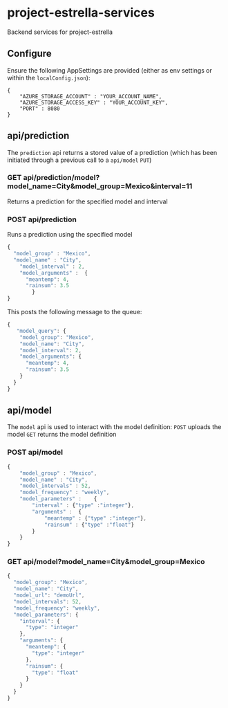 # project-estrella-services
Backend services for project-estrella

## Configure
Ensure the following AppSettings are provided (either as env settings or within the `localConfig.json`):
```
{
    "AZURE_STORAGE_ACCOUNT" : "YOUR_ACCOUNT_NAME",
    "AZURE_STORAGE_ACCESS_KEY" : "YOUR_ACCOUNT_KEY",
    "PORT" : 8080
}
```

## api/prediction
The `prediction` api returns a stored value of a prediction (which has been initiated through a previous call to a `api/model` `PUT`)

### GET api/prediction/model?model_name=City&model_group=Mexico&interval=11
Returns a prediction for the specified model and interval

### POST api/prediction
Runs a prediction using the specified model

```js
{
  "model_group" : "Mexico",
  "model_name" : "City",
	"model_interval" : 2,
	"model_arguments" :  {
      "meantemp": 4,
      "rainsum": 3.5
		}
}
```

This posts the following message to the queue:
```js
{
   "model_query": {
    "model_group": "Mexico",
    "model_name": "City",
    "model_interval": 2,
    "model_arguments": {
      "meantemp": 4,
      "rainsum": 3.5
    }
  }
}
```

## api/model
The `model` api is used to interact with the model definition:
`POST` uploads the model
`GET` returns the model definition

### POST api/model 
```js
{
	"model_group" : "Mexico",
	"model_name" : "City",
	"model_intervals" : 52,
	"model_frequency" : "weekly",
	"model_parameters" : 	{
		"interval" : {"type" :"integer"},
		"arguments" :  {
			"meantemp" : {"type" :"integer"}, 
			"rainsum" : {"type" :"float"}
		}
	}
}
```
### GET api/model?model_name=City&model_group=Mexico 
```js
{
  "model_group": "Mexico",
  "model_name": "City",
  "model_url": "demoUrl",
  "model_intervals": 52,
  "model_frequency": "weekly",
  "model_parameters": {
    "interval": {
      "type": "integer"
    },
    "arguments": {
      "meantemp": {
        "type": "integer"
      },
      "rainsum": {
        "type": "float"
      }
    }
  }
}
```



